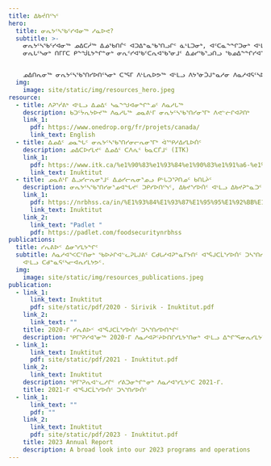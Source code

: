 ```yaml
---
title: ᐃᑲᔫᑎᑦᓭᑦ
hero:
  title: ᓂᕆᔭᑦᓴᖃᑦᓯᐊᓂᖅ ᓱᓇᐅᕙ?
  subtitle: >-
    ᓂᕆᔭᑦᓴᖃᑦᓯᐊᓂᖅ ᓄᐃᑕᓲᖅ ᐃᓅᖃᑎᒌᑦ ᐊᑐᐃᓐᓇᖃᕐᑎᓗᒋᑦ ᓈᒻᒪᑐᓂᒃ, ᐊᑦᑕᓇᖕᖏᑐᓂᒃ ᐊᒻᒪᓗ ᐃᓗᒡᒍᓯᒧᐊᖓᔪᓂᒃ
    ᓂᕆᒐᑦᓴᓂᒃ ᑎᒥᒥᑕ ᑭᖕᖒᒪᔭᖏᓐᓂᒃ ᓂᕆᑦᓯᐊᖃᑦᑕᕆᐊᖃᕐᓂᒧᑦ ᐃᓅᓯᖃᕐᓗᑎᓗ ᖃᓄᐃᖕᖏᓯᐊᕐᓇᑐᒦᓪᓗᑎᒃ.


    ᓄᐃᑎᕆᓂᖅ ᓂᕆᔭᑦᓴᖃᕐᑎᓯᐅᑎᑦᓴᓂᒃ ᑕᕐᕋᒥ ᐱᒻᒪᕆᐅᕗᖅ ᐊᒻᒪᓗ ᐱᔭᕐᓃᑑᒍᓐᓇᓱᓂ ᐱᓇᓱᐊᕋᑦᓴᐅᓱᓂ. ᑲᑎᕐᓱᐃᓯᒪᔪᒍᑦ ᐊᒥᓱᐃᓂᒃ ᓇᓗᓀᕐᑐᐃᒍᑎᓂᒃ ᑖᑦᓱᒧᖓᐅᓕᖓᔪᓂᒃ ᐃᓕᑦᓯᒋᐊᓪᓚᕈᑎᑦᓴᓂᒃ.
  img:
    image: site/static/img/resources_hero.jpeg
resource:
  - title: ᐱᕈᕐᓰᕕᒃ ᐊᒻᒪᓗ ᐃᓄᐃᑦ ᓴᓇᖕᖑᐊᓂᖏᓐᓄᑦ ᐱᓇᓱᒐᖅ
    description: ᑲᑐᑦᔮᕆᔭᐅᔪᖅ ᐱᓇᓱᒐᖅ ᓄᓇᕕᒻᒥ ᓂᕆᔭᑦᓴᖃᕐᑎᓯᓂᕐᒥᒃ ᐱᕙᓪᓖᒋᐊᕈᑎᒃ
    link_1:
      pdf: https://www.onedrop.org/fr/projets/canada/
      link_text: English
  - title: ᐃᓄᐃᑦ ᓄᓇᖓᑦ ᓂᕆᔭᑦᓴᖃᕐᑎᓯᓂᓕᕆᓂᕐᒥᒃ ᐋᕐᕿᓱᐃᓯᒪᐅᑏᑦ
    description: ᓄᐃᑕᐅᓯᒪᔪᑦ ᐃᓄᐃᑦ ᑕᐱᕇᑦ ᑳᓇᑕᒦᒧᑦ (ITK)
    link_1:
      pdf: https://www.itk.ca/%e1%90%83%e1%93%84%e1%90%83%e1%91%a6-%e1%93%84%e1%93%87%e1%96%93%e1%96%95%e1%93%82-%e1%93%82%e1%95%bf%e1%96%83%e1%91%a6%e1%91%8e%e1%90%8a%e1%95%90%e1%93%82%e1%95%90%e1%92%a7%e1%91%a6-%e1%96%83/?lang=ius
      link_text: Inuktitut
  - title: ᓄᓇᕕᒻᒥ ᐃᓗᓯᓕᕆᓂᕐᒧᑦ ᐃᓅᓯᓕᕆᓂᕐᓄᓗ ᑭᒡᒐᑐᕐᕈᑎᓄᑦ ᑲᑎᒪᔩᑦ
    description: ᓂᕆᔭᑦᓴᖃᕐᑎᓯᓂᕐᓄᐊᖓᔪᑦ ᑐᑭᓯᐅᑎᑦᓭᑦ, ᐃᑲᔪᕐᓯᐅᑏᑦ ᐊᒻᒪᓗ ᐃᑲᔪᕈᓐᓇᑐᑦ ᐊᑐᐃᓐᓀᑦ ᓄᓇᕕᒻᒥᐅᓂᒃ
    link_1:
      pdf: https://nrbhss.ca/in/%E1%93%84%E1%93%87%E1%95%95%E1%92%BB%E1%92%A5-%E1%90%83%E1%93%97%E1%93%AF%E1%93%95%E1%95%86%E1%94%A9%E1%91%A6-%E1%91%B2%E1%91%8E%E1%92%AA%E1%94%A8%E1%96%8F%E1%91%A6/%E1%93%87%E1%90%85%E1%93%95%E1%92%AB%E1%93%82%E1%92%83-%E1%90%83%E1%93%97%E1%93%AF%E1%93%95%E1%95%86%E1%93%82%E1%95%90%E1%92%A7%E1%91%A6/%E1%96%83%E1%93%84%E1%90%83%E1%96%95%E1%96%8F%E1%93%AF%E1%90%8A%E1%95%90%E1%93%82%E1%92%A8%E1%93%95%E1%96%93%E1%94%AA%E1%93%82%E1%92%83-%E1%90%83%E1%91%AF%E1%93%AA%E1%93%9A%E1%91%8E%E1%91%A6%E1%93%AF%E1%92%90%E1%93%B1%E1%90%8A%E1%95%88%E1%91%8F%E1%91%A6-%E1%96%83%E1%90%85%E1%94%A8%E1%92%AA%E1%94%AD%E1%90%85%E1%91%8E%E1%91%A6%E1%93%AF%E1%92%8D/%E1%93%82%E1%95%BF%E1%96%83%E1%91%A6%E1%93%AF%E1%90%8A%E1%95%86%E1%90%8A%E1%96%83%E1%95%90%E1%93%82%E1%96%85
      link_text: Inuktitut
    link_2:
      link_text: "Padlet "
      pdf: https://padlet.com/foodsecuritynrbhss
publications:
  title: ᓯᕆᕕᐅᑉ ᐃᓂᕐᓯᒪᔭᖏᑦ
  subtitle: ᐱᓇᓱᐊᕐᐸᑕᑦᑎᓂᒃ ᖃᐅᔨᒋᐊᓪᓚᕈᒪᒍᕕᑦ ᑕᑯᒐᓱᐊᕈᓐᓇᒥᔭᑎᑦ ᐊᕐᕌᒍᑕᒫᕐᓯᐅᑏᑦ ᑐᓴᕐᑎᓯᐅᑏ, ᐃᓂᕐᓯᒪᔭᕗᑦ,
    ᐊᒻᒪᓗ ᑕᑯᓐᓇᕋᑦᓴᓕᐊᕆᓯᒪᔭᕗᑦ.
  img:
    image: site/static/img/resources_publications.jpeg
publication:
  - link_1:
      link_text: Inuktitut
      pdf: site/static/pdf/2020 - Sirivik - Inuktitut.pdf
    link_2:
      link_text: ""
    title: 2020-ᒥ ᓯᕆᕕᐅᑉ ᐊᕐᕌᒍᑕᒫᕐᓯᐅᑏᑦ ᑐᓴᕐᑎᓯᐅᑎᖏᑦ
    description: ᕿᒥᕐᕈᓯᐊᕐᓂᖅ 2020-ᒥ ᐱᓇᓱᐊᕈᑦᔨᐅᑎᒋᓯᒪᔭᕐᑎᓂᒃ ᐊᒻᒪᓗ ᐃᖏᕐᕋᓂᕆᓯᒪᔭᕐᑎᓂᒃ
  - link_1:
      link_text: Inuktitut
      pdf: site/static/pdf/2021 - Inuktitut.pdf
    link_2:
      link_text: Inuktitut
    description: ᕿᒥᕐᕈᕆᐊᓪᓚᓱᒋᑦ ᓯᕕᑐᓂᖏᓐᓂᒃ ᐱᓇᓱᐊᕐᓯᒪᔭᑦᑕ 2021-ᒥ.
    title: 2021-ᒥ ᐊᕐᕌᒍᑕᒫᕐᓯᐅᑏᑦ ᑐᓴᕐᑎᓯᐅᑏᑦ
  - link_1:
      link_text: ""
      pdf: ""
    link_2:
      link_text: Inuktitut
      pdf: site/static/pdf/2023 - Inuktitut.pdf
    title: 2023 Annual Report
    description: A broad look into our 2023 programs and operations
---
```

